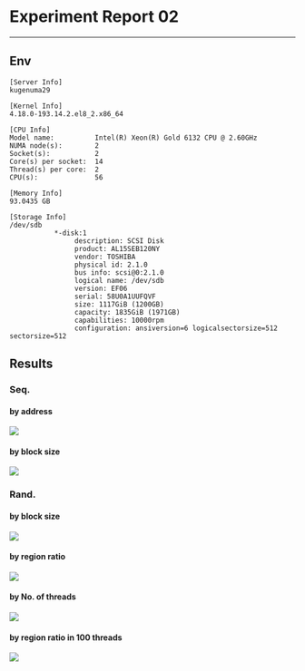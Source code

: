 # Experiment Report 02
---

## Env
```
[Server Info]
kugenuma29

[Kernel Info]
4.18.0-193.14.2.el8_2.x86_64

[CPU Info]
Model name:          Intel(R) Xeon(R) Gold 6132 CPU @ 2.60GHz
NUMA node(s):        2
Socket(s):           2
Core(s) per socket:  14
Thread(s) per core:  2
CPU(s):              56

[Memory Info]
93.0435 GB

[Storage Info]
/dev/sdb
           *-disk:1
                description: SCSI Disk
                product: AL15SEB120NY
                vendor: TOSHIBA
                physical id: 2.1.0
                bus info: scsi@0:2.1.0
                logical name: /dev/sdb
                version: EF06
                serial: 58U0A1UUFQVF
                size: 1117GiB (1200GB)
                capacity: 1835GiB (1971GB)
                capabilities: 10000rpm
                configuration: ansiversion=6 logicalsectorsize=512 sectorsize=512
```

## Results
### Seq.
#### by address
![](s_address.png)

#### by block size
![](s_bsize.png)

### Rand.
#### by block size
![](r_01bsize.png)

#### by region ratio
![](r_02region.png)

#### by No. of threads
![](r_03threads.png)

#### by region ratio in 100 threads
![](r_04regions_mthreads.png)
